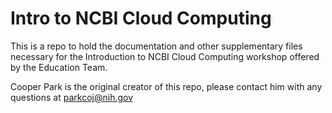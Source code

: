 # Intro to NCBI Cloud Computing

This is a repo to hold the documentation and other supplementary files necessary for the Introduction to NCBI Cloud Computing workshop offered by the Education Team.

Cooper Park is the original creator of this repo, please contact him with any questions at parkcoj@nih.gov
